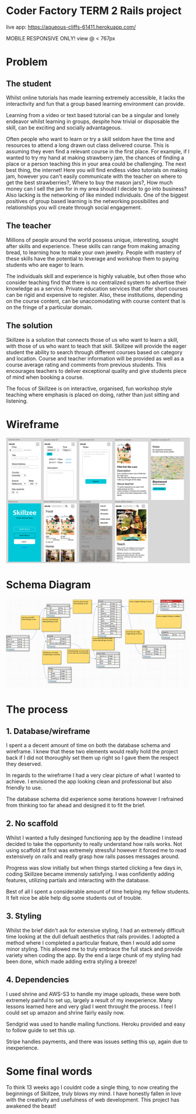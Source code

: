 # Coder Factory TERM 2 Rails project

live app: https://aqueous-cliffs-61411.herokuapp.com/

MOBILE RESPONSIVE ONLY! view @ < 767px 

# Problem 
## The student
Whilst online tutorials has made learning extremely accessible, it lacks the interactivity and fun that a group based learning environment can provide.

Learning from a video or text based tutorial can be a singular and lonely endeavor whilst learning in groups, despite how trivial or disposable the skill, can be exciting and socially advantageous.

Often people who want to learn or try a skill seldom have the time and resources to attend a long drawn out class delivered course. This is assuming they even find a relevant course in the first place. For example, if I wanted to try my hand at making strawberry jam, the chances of finding a place or a person teaching this in your area could be challenging. The next best thing, the internet! Here you will find endless video tutorials on making jam, however you can't easily communicate with the teacher on where to get the best strawberries?, Where to buy the mason jars?, How much money can I sell the jam for in my area should I decide to go into business? Also lacking is the networking of like minded individuals. One of the biggest positives of group based learning is the networking possibilites and relationships you will create through social engagement. 

## The teacher
Millions of people around the world possess unique, interesting, sought after skills and experience. These skills can range from making amazing bread, to learning how to make your own jewelry. People with mastery of these skills have the potential to leverage and workshop them to paying students who are eager to learn. 

The individuals skill and experience is highly valuable, but often those who consider teaching find that there is no centralized system to advertise their knowledge as a service. Private education services that offer short courses can be rigid and expensive to register. Also, these institutions, depending on the course content, can be unaccomodating with course content that is on the fringe of a particular domain.

## The solution
Skillzee is a solution that connects those of us who want to learn a skill, with those of us who want to teach that skill. 
Skillzee will provide the eager student the ability to search through different courses based on category and location. Course and teacher information will be provided as well as a course average rating and comments from previous students. This encourages teachers to deliver exceptional quality and give students piece of mind when booking a course.

The focus of Skillzee is on interactive, organised, fun workshop style teaching where emphasis is placed on doing, rather than just sitting and listening.

# Wireframe

![alt text](https://github.com/Confidenceman02/Skillzee/blob/master/app/assets/images/wireframe.png)

# Schema Diagram

![alt text](https://github.com/Confidenceman02/Skillzee/blob/master/app/assets/images/schema.png)


# The process
## 1. Database/wireframe
I spent a a decent amount of time on both the database schema and wireframe. I knew that these two elements would really hold the project back if I did not thoroughly set them up right so I gave them the respect they deserved.

In regards to the wireframe I had a very clear picture of what I wanted to achieve. I envisioned the app looking clean and professional but also friendly to use. 

The database schema did experience some iterations however I refrained from thinking too far ahead and designed it to fit the brief.

## 2. No scaffold
Whilst I wanted a fully desinged functioning app by the deadline I instead decided to take the opportunity to really understand how rails works. 
Not using scaffold at first was extremely stressful however it forced me to read extensively on rails and really grasp how rails passes messages around.

Progress was slow initially but when things started clicking a few days in, coding Skillzee became immensly satisfying. I was confidently adding features, utilizing partials and interacting with the database.

Best of all I spent a considerable amount of time helping my fellow students. It felt nice be able help dig some students out of trouble.

## 3. Styling
Whilst the brief didn't ask for extensive styling, I had an extremely difficult time looking at the dull defualt aesthetics that rails provides. I adopted a method where I completed a particular feature, then I would add some minor styling. This allowed me to truly embrace the full stack and provide variety when coding the app. By the end a large chunk of my styling had been done, which made adding extra styling a breeze!

## 4. Dependencies
I used shrine and AWS-S3 to handle my image uploads, these were both extremely painful to set up, largely a result of my inexperience. Many lessons learned here and very glad I went throught the process. I feel I could set up amazon and shrine fairly easily now.

Sendgrid was used to handle mailing functions. Heroku provided and easy to follow guide to set this up.

Stripe handles payments, and there was issues setting this up, again due to inexperience.

# Some final words
To think 13 weeks ago I couldnt code a single thing, to now creating the beginnings of Skillzee, truly blows my mind. I have honestly fallen in love with the creativity and usefulness of web development. This project has awakened the beast!







